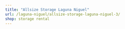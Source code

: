 ```yaml
---
title: "Allsize Storage Laguna Niguel"
url: /laguna-niguel/allsize-storage-laguna-niguel-3/
shop: storage rental
---
```

